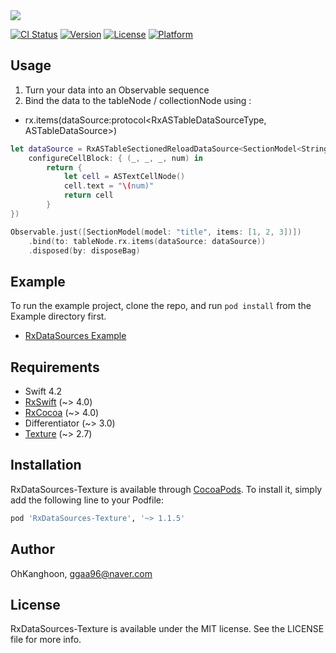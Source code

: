 <img src="https://github.com/OhKanghoon/RxDataSources-Texture/blob/master/Resource/logo.png">

[![CI Status](https://img.shields.io/travis/OhKanghoon/RxDataSources-Texture.svg?style=flat)](https://travis-ci.org/OhKanghoon/RxDataSources-Texture)
[![Version](https://img.shields.io/cocoapods/v/RxDataSources-Texture.svg?style=flat)](https://cocoapods.org/pods/RxDataSources-Texture)
[![License](https://img.shields.io/cocoapods/l/RxDataSources-Texture.svg?style=flat)](https://cocoapods.org/pods/RxDataSources-Texture)
[![Platform](https://img.shields.io/cocoapods/p/RxDataSources-Texture.svg?style=flat)](https://cocoapods.org/pods/RxDataSources-Texture)

## Usage

1. Turn your data into an Observable sequence
2. Bind the data to the tableNode / collectionNode using :
- rx.items(dataSource:protocol<RxASTableDataSourceType, ASTableDataSource>)

```swift
let dataSource = RxASTableSectionedReloadDataSource<SectionModel<String, Int>>(
    configureCellBlock: { (_, _, _, num) in
        return {
            let cell = ASTextCellNode()
            cell.text = "\(num)"
            return cell
        }
})

Observable.just([SectionModel(model: "title", items: [1, 2, 3])])
    .bind(to: tableNode.rx.items(dataSource: dataSource))
    .disposed(by: disposeBag)
```

## Example

To run the example project, clone the repo, and run `pod install` from the Example directory first.
- [RxDataSources Example](https://github.com/OhKanghoon/RxDataSources-Texture/tree/master/Example)

## Requirements

- Swift 4.2
- [RxSwift](https://github.com/ReactiveX/RxSwift) (~> 4.0)
- [RxCocoa](https://github.com/ReactiveX/RxSwift/tree/master/RxCocoa) (~> 4.0)
- Differentiator (~> 3.0)
- [Texture](https://github.com/TextureGroup/Texture) (~> 2.7)

## Installation

RxDataSources-Texture is available through [CocoaPods](https://cocoapods.org). To install
it, simply add the following line to your Podfile:

```ruby
pod 'RxDataSources-Texture', '~> 1.1.5'
```

## Author

OhKanghoon, ggaa96@naver.com

## License

RxDataSources-Texture is available under the MIT license. See the LICENSE file for more info.
